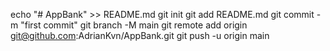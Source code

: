 echo "# AppBank" >> README.md
git init
git add README.md
git commit -m "first commit"
git branch -M main
git remote add origin git@github.com:AdrianKvn/AppBank.git
git push -u origin main